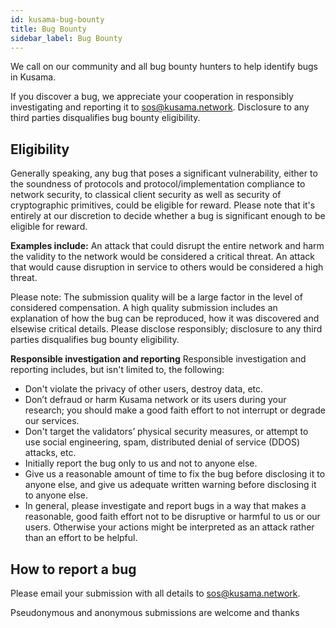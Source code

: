 ```yaml
---
id: kusama-bug-bounty
title: Bug Bounty
sidebar_label: Bug Bounty
---
```


We call on our community and all bug bounty hunters to help identify bugs in Kusama.

If you discover a bug, we appreciate your cooperation in responsibly investigating and reporting it
to [sos@kusama.network](mailto:sos@kusama.network). Disclosure to any third parties disqualifies bug
bounty eligibility.

## Eligibility

Generally speaking, any bug that poses a significant vulnerability, either to the soundness of
protocols and protocol/implementation compliance to network security, to classical client security
as well as security of cryptographic primitives, could be eligible for reward. Please note that it's
entirely at our discretion to decide whether a bug is significant enough to be eligible for reward.

**Examples include:** An attack that could disrupt the entire network and harm the validity to the
network would be considered a critical threat. An attack that would cause disruption in service to
others would be considered a high threat.

Please note: The submission quality will be a large factor in the level of considered compensation.
A high quality submission includes an explanation of how the bug can be reproduced, how it was
discovered and elsewise critical details. Please disclose responsibly; disclosure to any third
parties disqualifies bug bounty eligibility.

**Responsible investigation and reporting** Responsible investigation and reporting includes, but
isn't limited to, the following:

- Don't violate the privacy of other users, destroy data, etc.
- Don’t defraud or harm Kusama network or its users during your research; you should make a good
  faith effort to not interrupt or degrade our services.
- Don't target the validators’ physical security measures, or attempt to use social engineering,
  spam, distributed denial of service (DDOS) attacks, etc.
- Initially report the bug only to us and not to anyone else.
- Give us a reasonable amount of time to fix the bug before disclosing it to anyone else, and give
  us adequate written warning before disclosing it to anyone else.
- In general, please investigate and report bugs in a way that makes a reasonable, good faith effort
  not to be disruptive or harmful to us or our users. Otherwise your actions might be interpreted as
  an attack rather than an effort to be helpful.

## How to report a bug

Please email your submission with all details to [sos@kusama.network](mailto:sos@kusama.network).

Pseudonymous and anonymous submissions are welcome and thanks
